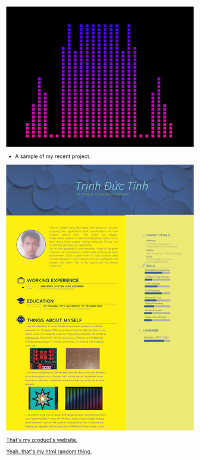 

<a href="/BlogPostAssets/video/Untitled.mp4" title="Link Title"><img src="/BlogPostAssets/video/Capture.PNG" alt="Audio Visualization." style="float: none; margin-right: 25vw;"/></a>
- A sample of my recent project.

![](0001.jpg)

[That's my product's website.](http://ngoisaola.com)

[Yeah, that's my html random thing.](https://groutlloyd.github.io/Portfolio.html)

